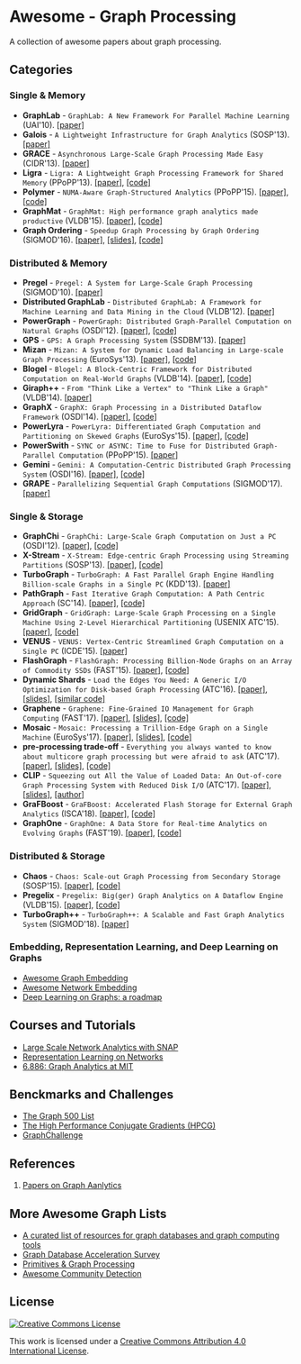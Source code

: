 # Awesome - Graph Processing
A collection of awesome papers about graph processing.

## Categories

### Single & Memory
- **GraphLab** - `GraphLab: A New Framework For Parallel Machine Learning` (UAI'10). [[paper]](https://dslpitt.org/papers/10/p340-low.pdf)
- **Galois** - `A Lightweight Infrastructure for Graph Analytics` (SOSP'13). [[paper]](http://sigops.org/sosp/sosp13/papers/p456-nguyen.pdf)
- **GRACE** - `Asynchronous Large-Scale Graph Processing Made Easy` (CIDR'13). [[paper]](http://www.cs.cornell.edu/~guoz/Guozhang%20Wang%20publications/grace\_cidr2013.pdf)
- **Ligra** - `Ligra: A Lightweight Graph Processing Framework for Shared Memory` (PPoPP'13). [[paper]](https://www.cs.cmu.edu/~jshun/ligra.pdf), [[code]](https://github.com/jshun/ligra)
- **Polymer** - `NUMA-Aware Graph-Structured Analytics` (PPoPP'15). [[paper]](https://people.csail.mit.edu/jshun/6886-s18/papers/Polymer.pdf), [[code]](https://github.com/realstolz/polymer)
- **GraphMat** - `GraphMat: High performance graph analytics made productive` (VLDB'15). [[paper]](https://pdfs.semanticscholar.org/b513/711621e81d0abd042e0877ca751581a993f5.pdf), [[code]](https://github.com/narayanan2004/GraphMat)
- **Graph Ordering** - `Speedup Graph Processing by Graph Ordering` (SIGMOD'16). [[paper]](https://dl.acm.org/citation.cfm?id=2915220), [[slides]](https://people.csail.mit.edu/jshun/6886-s18/lectures/lecture13-3.pdf), [[code]](https://github.com/RapidsAtHKUST/GraphReorderAndConverter)

### Distributed & Memory
- **Pregel** - `Pregel: A System for Large-Scale Graph Processing` (SIGMOD'10). [[paper]](https://kowshik.github.io/JPregel/pregel\_paper.pdf)
- **Distributed GraphLab** - `Distributed GraphLab: A Framework for Machine Learning and Data Mining in the Cloud` (VLDB'12). [[paper]](http://vldb.org/pvldb/vol5/p716\_yuchenglow\_vldb2012.pdf)
- **PowerGraph** - `PowerGraph: Distributed Graph-Parallel Computation on Natural Graphs` (OSDI'12). [[paper]](https://www.usenix.org/system/files/conference/osdi12/osdi12-final-167.pdf), [[code]](https://github.com/jegonzal/PowerGraph)
- **GPS** - `GPS: A Graph Processing System` (SSDBM'13). [[paper]](http://ilpubs.stanford.edu:8090/1039/7/gps\_ssdbm.pdf)
- **Mizan** - `Mizan: A System for Dynamic Load Balancing in Large-scale Graph Processing` (EuroSys'13). [[paper]](http://www.cs.cornell.edu/~djwill/pubs/mizan.pdf), [[code]](https://github.com/khayyatzy/Mizan)
- **Blogel** - `Blogel: A Block-Centric Framework for Distributed Computation on Real-World Graphs` (VLDB'14). [[paper]](http://people.csail.mit.edu/yilu/papers/p1981-yan.pdf), [[code]](http://www.cse.cuhk.edu.hk/blogel/)
- **Giraph++** - `From "Think Like a Vertex" to "Think Like a Graph"` (VLDB'14). [[paper]](https://researcher.watson.ibm.com/researcher/files/us-ytian/giraph++.pdf)
- **GraphX** - `GraphX: Graph Processing in a Distributed Dataflow Framework` (OSDI'14). [[paper]](https://www.usenix.org/node/186217), [[code]](https://spark.apache.org/graphx/)
- **PowerLyra** - `PowerLyra: Differentiated Graph Computation and Partitioning on Skewed Graphs` (EuroSys'15). [[paper]](https://ipads.se.sjtu.edu.cn/lib/exe/fetch.php?media=publications:powerlyra-eurosys15.pdf), [[code]](https://github.com/realstolz/powerlyra)
- **PowerSwith** - `SYNC or ASYNC: Time to Fuse for Distributed Graph-Parallel Computation` (PPoPP'15). [[paper]](https://ipads.se.sjtu.edu.cn/\_media/publications/powerswitch-ppopp15.pdf)
- **Gemini** - `Gemini: A Computation-Centric Distributed Graph Processing System` (OSDI'16). [[paper]](https://www.usenix.org/system/files/conference/osdi16/osdi16-zhu.pdf), [[code]](https://github.com/thu-pacman/GeminiGraph)
- **GRAPE** - `Parallelizing Sequential Graph Computations` (SIGMOD'17). [[paper]](http://homepages.inf.ed.ac.uk/wenfei/papers/sigmod17-GRAPE.pdf)

### Single & Storage
- **GraphChi** - `GraphChi: Large-Scale Graph Computation on Just a PC` (OSDI'12). [[paper]](https://www.usenix.org/system/files/conference/osdi12/osdi12-final-126.pdf), [[code]](https://github.com/GraphChi/graphchi-cpp)
- **X-Stream** - `X-Stream: Edge-centric Graph Processing using Streaming Partitions` (SOSP'13). [[paper]](https://infoscience.epfl.ch/record/188535/files/paper.pdf), [[code]](https://github.com/epfl-labos/x-stream)
- **TurboGraph** - `TurboGraph: A Fast Parallel Graph Engine Handling Billion-scale Graphs in a Single PC` (KDD'13). [[paper]](http://www.eiti.uottawa.ca/~nat/Courses/csi5387\_Winter2014/paper1.pdf)
- **PathGraph** - `Fast Iterative Graph Computation: A Path Centric Approach` (SC'14). [[paper]](https://people.csail.mit.edu/jshun/6886-s18/papers/PathGraph.pdf), [[code]](https://github.com/CGCL-codes/PathGraph)
- **GridGraph** - `GridGraph: Large-Scale Graph Processing on a Single Machine Using 2-Level Hierarchical Partitioning` (USENIX ATC'15). [[paper]](https://www.usenix.org/system/files/conference/atc15/atc15-paper-zhu.pdf), [[code]](https://github.com/thu-pacman/GridGraph)
- **VENUS** - `VENUS: Vertex-Centric Streamlined Graph Computation on a Single PC` (ICDE'15). [[paper]](https://www.cse.cuhk.edu.hk/~cslui/PUBLICATION/ICDE15\_Venus.pdf)
- **FlashGraph** - `FlashGraph: Processing Billion-Node Graphs on an Array of Commodity SSDs` (FAST'15). [[paper]](https://www.usenix.org/system/files/conference/fast15/fast15-paper-zheng.pdf), [[code]](https://github.com/flashxio/FlashX)
- **Dynamic Shards** - `Load the Edges You Need: A Generic I/O Optimization for Disk-based Graph Processing` (ATC'16). [[paper]](https://www.usenix.org/system/files/conference/atc16/atc16_paper-vora.pdf), [[slides]](https://www.usenix.org/sites/default/files/conference/protected-files/atc16_slides_vora.pdf), [[similar code]](https://github.com/kevalvora/omr)
- **Graphene** - `Graphene: Fine-Grained IO Management for Graph Computing` (FAST'17). [[paper]](https://www.usenix.org/system/files/conference/fast17/fast17-liu.pdf), [[slides]](https://www.usenix.org/sites/default/files/conference/protected-files/fast17\_slides\_liu.pdf), [[code]](https://github.com/iHeartGraph/Graphene)
- **Mosaic**  - `Mosaic: Processing a Trillion-Edge Graph on a Single Machine` (EuroSys'17). [[paper]](https://taesoo.kim/pubs/2017/maass:mosaic.pdf), [[slides]](https://taesoo.kim/pubs/2017/maass:mosaic-slides.pdf), [[code]](https://github.com/sslab-gatech/mosaic)
- **pre-processing trade-off** - `Everything you always wanted to know about multicore graph processing but were afraid to ask` (ATC'17). [[paper]](https://www.usenix.org/system/files/conference/atc17/atc17-malicevic.pdf), [[slides]](https://www.usenix.org/sites/default/files/conference/protected-files/atc17_slides_malicevic.pdf), [[code]](https://github.com/epfl-labos/EverythingGraph.git)
- **CLIP** - `Squeezing out All the Value of Loaded Data: An Out-of-core Graph Processing System with Reduced Disk I/O` (ATC'17). [[paper]](https://www.usenix.org/system/files/conference/atc17/atc17-ai.pdf), [[slides]](https://www.usenix.org/sites/default/files/conference/protected-files/atc17_slides_ai.pdf), [[author]](https://github.com/james0zan)
- **GraFBoost** - `GraFBoost: Accelerated Flash Storage for External Graph Analytics` (ISCA'18). [[paper]](http://people.csail.mit.edu/wjun/papers/isca2018-camera.pdf), [[code]](https://github.com/sangwoojun/sortreduce)
- **GraphOne** - `GraphOne: A Data Store for Real-time Analytics on Evolving Graphs` (FAST'19). [[paper]](https://www.usenix.org/conference/fast19/presentation/kumar), [[code]](https://github.com/pradeep-k/GraphOne)

### Distributed & Storage
- **Chaos** - `Chaos: Scale-out Graph Processing from Secondary Storage` (SOSP'15). [[paper]](https://www.cl.cam.ac.uk/~ey204/teaching/ACS/R244\_2017\_2018/papers/roy\_sosp\_2015.pdf), [[code]](https://github.com/epfl-labos/chaos)
- **Pregelix** - `Pregelix: Big(ger) Graph Analytics on A Dataflow Engine` (VLDB'15). [[paper]](http://www.vldb.org/pvldb/vol8/p161-bu.pdf), [[code]](https://github.com/pregelix/pregelix)
- **TurboGraph++** - `TurboGraph++: A Scalable and Fast Graph Analytics System` (SIGMOD'18). [[paper]]()

### Embedding, Representation Learning, and Deep Learning on Graphs

- [Awesome Graph Embedding](https://github.com/benedekrozemberczki/awesome-graph-embedding)
- [Awesome Network Embedding](https://github.com/chihming/awesome-network-embedding)
- [Deep Learning on Graphs: a roadmap](https://github.com/guillaumejaume/graph-neural-networks-roadmap)

## Courses and Tutorials

- [Large Scale Network Analytics with SNAP](http://snap.stanford.edu/proj/snap-www/)
- [Representation Learning on Networks](http://snap.stanford.edu/proj/embeddings-www/)
- [6.886: Graph Analytics at MIT](https://people.csail.mit.edu/jshun/6886-s18/)

## Benckmarks and Challenges

- [The Graph 500 List](http://graph500.org/)
- [The High Performance Conjugate Gradients (HPCG)](http://hpcg-benchmark.org/)
- [GraphChallenge](https://graphchallenge.mit.edu/challenges)

## References

1. [Papers on Graph Aanlytics](https://people.csail.mit.edu/jshun/graph.shtml)

## More Awesome Graph Lists

- [A curated list of resources for graph databases and graph computing tools](https://github.com/jbmusso/awesome-graph)
- [Graph Database Acceleration Survey](https://github.com/Liu-Cheng/graph-database-accel-survey)
- [Primitives & Graph Processing](https://github.com/RapidsAtHKUST/PrimitivesAndGraphProcessing-GPU)
- [Awesome Community Detection](https://github.com/benedekrozemberczki/awesome-community-detection)

## License

[![Creative Commons License](http://i.creativecommons.org/l/by/4.0/88x31.png)](https://creativecommons.org/licenses/by/4.0/)

This work is licensed under a [Creative Commons Attribution 4.0 International License](http://creativecommons.org/licenses/by/4.0/).
